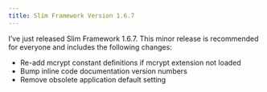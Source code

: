 ```yaml
---
title: Slim Framework Version 1.6.7
---
```


I’ve just released Slim Framework 1.6.7. This minor release is recommended for everyone and includes the following changes:

* Re-add mcrypt constant definitions if mcrypt extension not loaded
* Bump inline code documentation version numbers
* Remove obsolete application default setting
